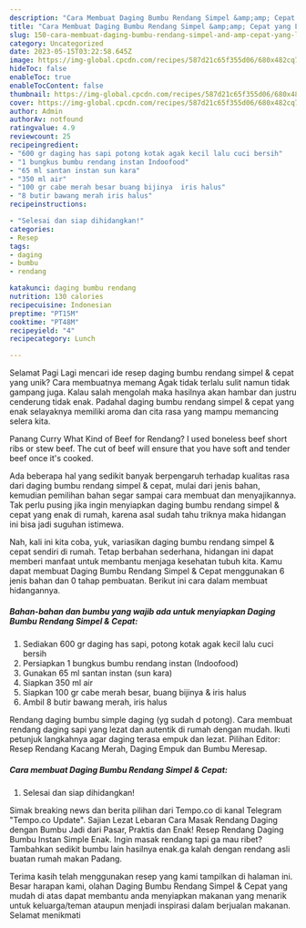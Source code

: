 ```yaml
---
description: "Cara Membuat Daging Bumbu Rendang Simpel &amp;amp; Cepat yang Lezat Sekali"
title: "Cara Membuat Daging Bumbu Rendang Simpel &amp;amp; Cepat yang Lezat Sekali"
slug: 150-cara-membuat-daging-bumbu-rendang-simpel-and-amp-cepat-yang-lezat-sekali
category: Uncategorized
date: 2023-05-15T03:22:58.645Z
image: https://img-global.cpcdn.com/recipes/587d21c65f355d06/680x482cq70/daging-bumbu-rendang-simpel-cepat-foto-resep-utama.jpg
hideToc: false
enableToc: true
enableTocContent: false
thumbnail: https://img-global.cpcdn.com/recipes/587d21c65f355d06/680x482cq70/daging-bumbu-rendang-simpel-cepat-foto-resep-utama.jpg
cover: https://img-global.cpcdn.com/recipes/587d21c65f355d06/680x482cq70/daging-bumbu-rendang-simpel-cepat-foto-resep-utama.jpg
author: Admin
authorAv: notfound
ratingvalue: 4.9
reviewcount: 25
recipeingredient:
- "600 gr daging has sapi potong kotak agak kecil lalu cuci bersih"
- "1 bungkus bumbu rendang instan Indoofood"
- "65 ml santan instan sun kara"
- "350 ml air"
- "100 gr cabe merah besar buang bijinya  iris halus"
- "8 butir bawang merah iris halus"
recipeinstructions:

- "Selesai dan siap dihidangkan!"
categories:
- Resep
tags:
- daging
- bumbu
- rendang

katakunci: daging bumbu rendang 
nutrition: 130 calories
recipecuisine: Indonesian
preptime: "PT15M"
cooktime: "PT48M"
recipeyield: "4"
recipecategory: Lunch

---
```



Selamat Pagi Lagi mencari ide resep daging bumbu rendang simpel &amp; cepat yang unik? Cara membuatnya memang Agak tidak terlalu sulit namun tidak gampang juga. Kalau salah mengolah maka hasilnya akan hambar dan justru cenderung tidak enak. Padahal daging bumbu rendang simpel &amp; cepat yang enak selayaknya memiliki aroma dan cita rasa yang mampu memancing selera kita.


Panang Curry What Kind of Beef for Rendang? I used boneless beef short ribs or stew beef. The cut of beef will ensure that you have soft and tender beef once it&#39;s cooked.

Ada beberapa hal yang sedikit banyak berpengaruh terhadap kualitas rasa dari daging bumbu rendang simpel &amp; cepat, mulai dari jenis bahan, kemudian pemilihan bahan segar sampai cara membuat dan menyajikannya. Tak perlu pusing jika ingin menyiapkan daging bumbu rendang simpel &amp; cepat yang enak di rumah, karena asal sudah tahu triknya maka hidangan ini bisa jadi suguhan istimewa.


Nah, kali ini kita coba, yuk, variasikan daging bumbu rendang simpel &amp; cepat sendiri di rumah. Tetap berbahan sederhana, hidangan ini dapat memberi manfaat untuk membantu menjaga kesehatan tubuh kita. Kamu dapat membuat Daging Bumbu Rendang Simpel &amp; Cepat menggunakan 6 jenis bahan dan 0 tahap pembuatan. Berikut ini cara dalam membuat hidangannya.

<!--inarticleads1-->

##### Bahan-bahan dan bumbu yang wajib ada untuk menyiapkan Daging Bumbu Rendang Simpel &amp; Cepat:

1. Sediakan 600 gr daging has sapi, potong kotak agak kecil lalu cuci bersih
1. Persiapkan 1 bungkus bumbu rendang instan (Indoofood)
1. Gunakan 65 ml santan instan (sun kara)
1. Siapkan 350 ml air
1. Siapkan 100 gr cabe merah besar, buang bijinya &amp; iris halus
1. Ambil 8 butir bawang merah, iris halus


Rendang daging bumbu simple daging (yg sudah d potong). Cara membuat rendang daging sapi yang lezat dan autentik di rumah dengan mudah. Ikuti petunjuk langkahnya agar daging terasa empuk dan lezat. Pilihan Editor: Resep Rendang Kacang Merah, Daging Empuk dan Bumbu Meresap. 

<!--inarticleads2-->

##### Cara membuat Daging Bumbu Rendang Simpel &amp; Cepat:


1. Selesai dan siap dihidangkan!

Simak breaking news dan berita pilihan dari Tempo.co di kanal Telegram &#34;Tempo.co Update&#34;. Sajian Lezat Lebaran Cara Masak Rendang Daging dengan Bumbu Jadi dari Pasar, Praktis dan Enak! Resep Rendang Daging Bumbu Instan Simple Enak. Ingin masak rendang tapi ga mau ribet? Tambahkan sedikit bumbu lain hasilnya enak.ga kalah dengan rendang asli buatan rumah makan Padang. 

Terima kasih telah menggunakan resep yang kami tampilkan di halaman ini. Besar harapan kami, olahan Daging Bumbu Rendang Simpel &amp; Cepat yang mudah di atas dapat membantu anda menyiapkan makanan yang menarik untuk keluarga/teman ataupun menjadi inspirasi dalam berjualan makanan. Selamat menikmati
